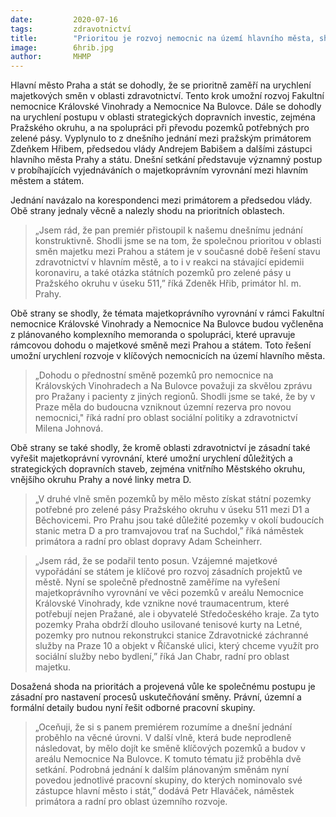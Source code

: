```yaml
---
date:         2020-07-16
tags:         zdravotnictví
title:        "Prioritou je rozvoj nemocnic na území hlavního města, shodlo se vedení Prahy s premiérem"
image: 	      6hrib.jpg
author:       MHMP
---
```



Hlavní město Praha a stát se dohodly, že se prioritně zaměří na urychlení majetkových směn v oblasti zdravotnictví. Tento krok umožní rozvoj Fakultní nemocnice Královské Vinohrady a Nemocnice Na Bulovce. Dále se dohodly na urychlení postupu v oblasti strategických dopravních investic, zejména Pražského okruhu, a na spolupráci při převodu pozemků potřebných pro zelené pásy. Vyplynulo to z dnešního jednání mezi pražským primátorem Zdeňkem Hřibem, předsedou vlády Andrejem Babišem a dalšími zástupci hlavního města Prahy a státu. Dnešní setkání představuje významný postup v probíhajících vyjednáváních o majetkoprávním vyrovnání mezi hlavním městem a státem.

Jednání navázalo na korespondenci mezi primátorem a předsedou vlády. Obě strany jednaly věcně a nalezly shodu na prioritních oblastech. 

> „Jsem rád, že pan premiér přistoupil k našemu dnešnímu jednání konstruktivně. Shodli jsme se na tom, že společnou prioritou v oblasti směn majetku mezi Prahou a státem je v současné době řešení stavu zdravotnictví v hlavním městě, a to i v reakci na stávající epidemii koronaviru, a také otázka státních pozemků pro zelené pásy u Pražského okruhu v úseku 511,” říká Zdeněk Hřib, primátor hl. m. Prahy.

Obě strany se shodly, že témata majetkoprávního vyrovnání v rámci Fakultní nemocnice Královské Vinohrady a Nemocnice Na Bulovce budou vyčleněna z plánovaného komplexního memoranda o spolupráci, které upravuje rámcovou dohodu o majetkové směně mezi Prahou a státem. Toto řešení umožní urychlení rozvoje v klíčových nemocnicích na území hlavního města. 

> „Dohodu o přednostní směně pozemků pro nemocnice na Královských Vinohradech a Na Bulovce považuji za skvělou zprávu pro Pražany i pacienty z jiných regionů. Shodli jsme se také, že by v Praze měla do budoucna vzniknout územní rezerva pro novou nemocnici," říká radní pro oblast sociální politiky a zdravotnictví Milena Johnová.

Obě strany se také shodly, že kromě oblasti zdravotnictví je zásadní také vyřešit majetkoprávní vyrovnání, které umožní urychlení důležitých a strategických dopravních staveb, zejména vnitřního Městského okruhu, vnějšího okruhu Prahy a nové linky metra D. 

> „V druhé vlně směn pozemků by mělo město získat státní pozemky potřebné pro zelené pásy Pražského okruhu v úseku 511 mezi D1 a Běchovicemi. Pro Prahu jsou také důležité pozemky v okolí budoucích stanic metra D a pro tramvajovou trať na Suchdol,” říká náměstek primátora a radní pro oblast dopravy Adam Scheinherr.

> „Jsem rád, že se podařil tento posun. Vzájemné majetkové vypořádání se státem je klíčové pro rozvoj zásadních projektů ve městě. Nyní se společně přednostně zaměříme na vyřešení majetkoprávního vyrovnání ve věci pozemků v areálu Nemocnice Královské Vinohrady, kde vznikne nové traumacentrum, které potřebují nejen Pražané, ale i obyvatelé Středočeského kraje. Za tyto pozemky Praha obdrží dlouho usilované tenisové kurty na Letné, pozemky pro nutnou rekonstrukci stanice Zdravotnické záchranné služby na Praze 10 a objekt v Říčanské ulici, který chceme využít pro sociální služby nebo bydlení,” říká Jan Chabr, radní pro oblast majetku.

Dosažená shoda na prioritách a projevená vůle ke společnému postupu je zásadní pro nastavení procesů uskutečňování směny. Právní, územní a formální detaily budou nyní řešit odborné pracovní skupiny. 

> „Oceňuji, že si s panem premiérem rozumíme a dnešní jednání proběhlo na věcné úrovni. V další vlně, která bude neprodleně následovat, by mělo dojít ke směně klíčových pozemků a budov v areálu Nemocnice Na Bulovce. K tomuto tématu již proběhla dvě setkání. Podrobná jednání k dalším plánovaným směnám nyní povedou jednotlivé pracovní skupiny, do kterých nominovalo své zástupce hlavní město i stát,” dodává Petr Hlaváček, náměstek primátora a radní pro oblast územního rozvoje.

